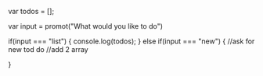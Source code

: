 var todos = [];

var input = promot("What would you like to do")

if(input === "list") {
  console.log(todos);
} else if(input === "new") {
  //ask for new tod do
  //add 2 array
  
}